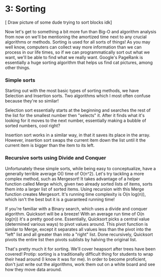 # 3: Sorting

[ Draw picture of some dude trying to sort blocks idk]

Now let's get to something a bit more fun than Big-O and algorithm analysis
from now on we'll be mentioning the amortized time next to any crucial algorithms
or methods. Sorting is used for all sorts of things! As you may well know, computers
can collect way more information than we can process in our life times, so if we
can programmatically sort out what we want, we'll be able to find what we really want.
Google's PageRank is essentially a huge sorting algorithm that helps us find cat
pictures, among other things.

### Simple sorts
Starting out with the most basic types of sorting methods, we have Selection and Insertion
sorts. Two algorithms which I most often confuse because they're so similar!

Selection sort essentially starts at the beginning and searches the rest of the
list for the smallest number then "selects" it. After it finds what it's looking for
it moves to the next number, essentially making a bubble of sorted numbers, cool right?

Insertion sort works in a similar way, in that it saves its place in the array.
However, insertion sort swaps the current item down the list until it the current
item is bigger than the item to its left.

### Recursive sorts using Divide and Conquer

Unfortunately these simple sorts, while being easy to conceptualize, have a generally
terrible average O() time of O(n^2). Let's try tackling a more complex method, such
as Mergesort! It takes advantage of a helper function called Merge which, given two
already sorted lists of items, sorts them into a larger list of sorted items. Using
recursion with this Merge function creates Mergesort. It's running time complexity is
O(n log(n)), which isn't the best but it is a guaranteed running time!

If you're familiar with a Binary search, which uses a divide and conquer algorithm. Quicksort
will be a breeze! With an average run time of O(n log(n)) it's a pretty good one.
Essentially, Quicksort picks a central value (determined various ways) to pivot values around.
This pivot function is similar to Merge, except it separates all values less than the pivot
into the "left" list and all greater than into a "right" list. Done recursively, Quicksort
pivots the entire list then pivots sublists by halving the original list.

That's pretty much it for sorting. We'll cover heapsort after trees have been covered! Protip: sorting
is a traditionally difficult thing for students to wrap their head around (I know it was for me). In order
to become proficient, don't just write out the algorithms, work them out on a white board and see how they
move data around.
